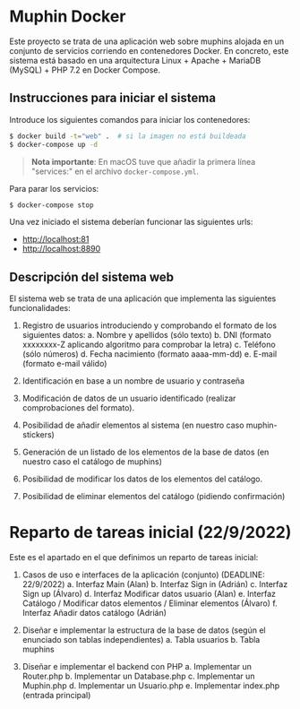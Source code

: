 # Muphin Docker

Este proyecto se trata de una aplicación web sobre muphins alojada en un
conjunto de servicios corriendo en contenedores Docker. En concreto, este
sistema está basado en una arquitectura Linux + Apache + MariaDB (MySQL) + PHP 7.2 en Docker Compose. 

## Instrucciones para iniciar el sistema

Introduce los siguientes comandos para iniciar los contenedores:
```bash
$ docker build -t="web" .  # si la imagen no está buildeada
$ docker-compose up -d
```

> **Nota importante**: En macOS tuve que añadir la primera línea "services:" en el
> archivo `docker-compose.yml`.

Para parar los servicios:
```bash
$ docker-compose stop
```

Una vez iniciado el sistema deberían funcionar las siguientes urls:
- [http://localhost:81](http://localhost:81)
- [http://localhost:8890](http://localhost:8890)

## Descripción del sistema web 

El sistema web se trata de una aplicación que implementa las siguientes
funcionalidades:

1. Registro de usuarios introduciendo y comprobando el formato de los
   siguientes datos:
    a. Nombre y apellidos (sólo texto) 
    b. DNI (formato xxxxxxxx-Z aplicando algoritmo para comprobar la letra)
    c. Teléfono (sólo números)
    d. Fecha nacimiento (formato aaaa-mm-dd)
    e. E-mail (formato e-mail válido)

2. Identificación en base a un nombre de usuario y contraseña

3. Modificación de datos de un usuario identificado (realizar comprobaciones
   del formato).

4. Posibilidad de añadir elementos al sistema (en nuestro caso muphin-stickers)

5. Generación de un listado de los elementos de la base de datos (en nuestro
   caso el catálogo de muphins)

6. Posibilidad de modificar los datos de los elementos del catálogo.

7. Posibilidad de eliminar elementos del catálogo (pidiendo confirmación)

# Reparto de tareas inicial (22/9/2022)

Este es el apartado en el que definimos un reparto de tareas inicial:

1. Casos de uso e interfaces de la aplicación (conjunto) (DEADLINE: 22/9/2022)
    a. Interfaz Main (Alan)
    b. Interfaz Sign in (Adrián)
    c. Interfaz Sign up (Álvaro)
    d. Interfaz Modificar datos usuario (Alan)
    e. Interfaz Catálogo / Modificar datos elementos / Eliminar elementos (Álvaro)
    f. Interfaz Añadir datos catálogo (Adrián)

2. Diseñar e implementar la estructura de la base de datos (según el enunciado
   son tablas independientes)
    a. Tabla usuarios
    b. Tabla muphins

3. Diseñar e implementar el backend con PHP
    a. Implementar un Router.php
    b. Implementar un Database.php
    c. Implementar un Muphin.php
    d. Implementar un Usuario.php
    e. Implementar index.php (entrada principal)

